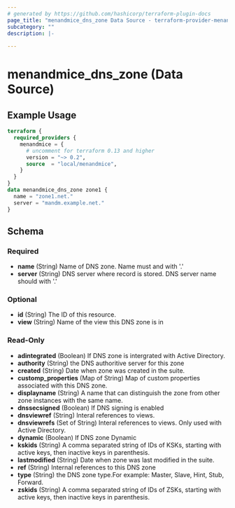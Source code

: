 ```yaml
---
# generated by https://github.com/hashicorp/terraform-plugin-docs
page_title: "menandmice_dns_zone Data Source - terraform-provider-menandmice"
subcategory: ""
description: |-
  
---
```


# menandmice_dns_zone (Data Source)



## Example Usage

```terraform
terraform {
  required_providers {
    menandmice = {
      # uncomment for terraform 0.13 and higher
      version = "~> 0.2",
      source  = "local/menandmice",
    }
  }
}
data menandmice_dns_zone zone1 {
  name = "zone1.net."
  server = "mandm.example.net."
}
```

<!-- schema generated by tfplugindocs -->
## Schema

### Required

- **name** (String) Name of DNS zone. Name must and with '.'
- **server** (String) DNS server where record is stored. DNS server name should with '.'

### Optional

- **id** (String) The ID of this resource.
- **view** (String) Name of the view this DNS zone is in

### Read-Only

- **adintegrated** (Boolean) If DNS zone is intergrated with Active Directory.
- **authority** (String) the DNS authoritive server for this zone
- **created** (String) Date when zone was created in the suite.
- **customp_properties** (Map of String) Map of custom properties associated with this DNS zone.
- **displayname** (String) A name that can distinguish the zone from other zone instances with the same name.
- **dnssecsigned** (Boolean) If DNS signing is enabled
- **dnsviewref** (String) Interal references to views.
- **dnsviewrefs** (Set of String) Interal references to views. Only used with Active Directory.
- **dynamic** (Boolean) If DNS zone Dynamic
- **kskids** (String) A comma separated string of IDs of KSKs, starting with active keys, then inactive keys in parenthesis.
- **lastmodified** (String) Date when zone was last modified in the suite.
- **ref** (String) Internal references to this DNS zone
- **type** (String) the DNS zone type.For example: Master, Slave, Hint, Stub, Forward.
- **zskids** (String) A comma separated string of IDs of ZSKs, starting with active keys, then inactive keys in parenthesis.


